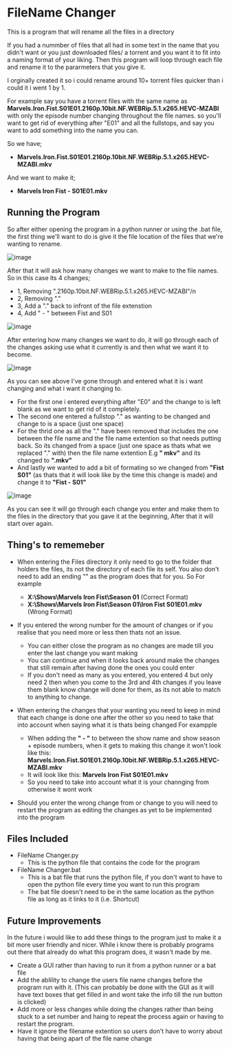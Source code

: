# FileName Changer
This is a program that will rename all the files in a directory

If you had a nummber of files that all had in some text in the name that you didn't want or you just downloaded files/ a torrent and you want it to fit into a naming format of your liking. Then this program will loop through each file and rename it to the pararmeters that you give it.

I orginally created it so i could rename around 10+ torrent files quicker than i could it i went 1 by 1.

For example say you have a torrent files with the same name as **Marvels.Iron.Fist.S01E01.2160p.10bit.NF.WEBRip.5.1.x265.HEVC-MZABI** with only the episode number changing throughout the file names. so you'll want to get rid of everything after "E01" and all the fullstops, and say you want to add something into the name you can.


So we have;
- **Marvels.Iron.Fist.S01E01.2160p.10bit.NF.WEBRip.5.1.x265.HEVC-MZABI.mkv**

And we want to make it;
- **Marvels Iron Fist - S01E01.mkv**

## Running the Program
So after either opening the program in a python runner or using the .bat file, the first thing we'll want to do is give it the file location of the files that we're wanting to rename.

![image](https://github.com/SeleneVamp/Mass-File-Name-Changer/assets/139238196/216257c4-171f-4d19-96fb-e52e5542f81c)

After that it will ask how many changes we want to make to the file names. So in this case its 4 changes;

- 1, Removing ".2160p.10bit.NF.WEBRip.5.1.x265.HEVC-MZABI"/n
- 2, Removing "."
- 3, Add a "." back to infront of the file extenstion
- 4, Add " - " between Fist and S01

![image](https://github.com/SeleneVamp/Mass-File-Name-Changer/assets/139238196/829e42df-2e1f-41cf-833d-52bf8397c3cc)

After entering how many changes we want to do, it will go through each of the changes asking use what it currently is and then what we want it to become.

![image](https://github.com/SeleneVamp/Mass-File-Name-Changer/assets/139238196/e9ed11a8-cf7e-40bd-91ac-86a21dad6b87)

As you can see above I've gone through and entered what it is i want changing and what i want it changing to. 
- For the first one i entered everything after "E0" and the change to is left blank as we want to get rid of it completely.
- The second one entered a fullstop "." as wanting to be changed and change to is a space (just one space)
- For the thrid one as all the "." have been removed that includes the one between the file name and the file name extention so that needs putting back. So its changed from a space (just one space as thats what we replaced "." with) then the file name extention E.g **" mkv"** and its changed to **".mkv"**
- And lastly we wanted to add a bit of formating so we changed from **"Fist S01"** (as thats that it will look like by the time this change is made) and change it to **"Fist - S01"**

![image](https://github.com/SeleneVamp/Mass-File-Name-Changer/assets/139238196/08dec0f3-97e6-4511-a214-1fd17ef937e0)

As you can see it will go through each change you enter and make them to the files in the directory that you gave it at the beginning, After that it will start over again.

## Thing's to rememeber

- When entering the Files directory it only need to go to the folder that holders the files, its not the directory of each file its self. You also don't need to add an ending "\" as the program does that for you. So For example
  - **X:\Shows\Marvels Iron Fist\Season 01** (Correct Format)
  - **X:\Shows\Marvels Iron Fist\Season 01\Iron Fist S01E01.mkv** (Wrong Format)

- If you entered the wrong number for the amount of changes or if you realise that you need more or less then thats not an issue.
  - You can either close the program as no changes are made till you enter the last change you want making
  - You can continue and when it looks back around make the changes that still remain after having done the ones you could enter
  - If you don't need as many as you entered, you entered 4 but only need 2 then when you come to the 3rd and 4th changes if you leave them blank know change will done for them, as its not able to match to anything to change.

- When entering the changes that your wanting you need to keep in mind that  each change is done one after the other so you need to take that into account when saying what it is thats being changed For exampple
  - When adding the **" - "** to between the show name and show season + episode numbers, when it gets to making this change it won't look like this: **Marvels.Iron.Fist.S01E01.2160p.10bit.NF.WEBRip.5.1.x265.HEVC-MZABI.mkv**
  - It will look like this: **Marvels Iron Fist S01E01.mkv**
  - So you need to take into account what it is your channging from otherwise it wont work

- Should you enter the wrong change from or change to you will need to restart the program as editing the changes as yet to be implemented into the program

## Files Included

- FileName Changer.py
  - This is the python file that contains the code for the program
- FileName Changer.bat
  - This is a bat file that runs the python file, if you don't want to have to open the python file every time you want to run this program
  - The bat file doesn't need to be in the same location as the python file as long as it links to it (i.e. Shortcut)

## Future Improvements

In the future i would like to add these things to the program just to make it a bit more user friendly and nicer. While i know there is probably programs out there that already do what this program does, it wasn't made by me.

- Create a GUI rather than having to run it from a python runner or a bat file
-  Add the ablility to change the users file name changes before the program run with it. (This can probably be done with the GUI as it will have text boxes that get filled in and wont take the info till the run button is clicked)
-  Add more or less changes while doing the changes rather than being stuck to a set number and haing to repeat the process again or having to restart the program.
-  Have it ignore the filename extention so users don't have to worry about having that being apart of the file name change
